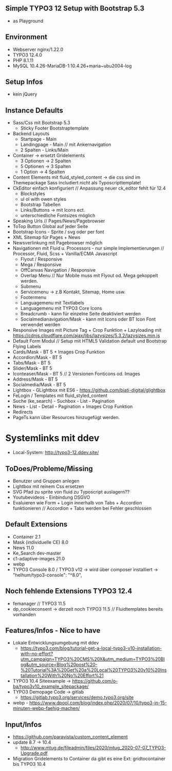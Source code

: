 ## Simple TYPO3 12 Setup with Bootstrap 5.3

* as Playground 

## Environment
* Webserver nginx/1.22.0
* TYPO3 12.4.0
* PHP 8.1.11
* MySQL 10.4.26-MariaDB-1:10.4.26+maria~ubu2004-log 

## Setup Infos
* kein jQuery

## Instance Defaults 
* Sass/Css mit Bootstrap 5.3
    - Sticky Footer Bootstraptemplate
* Backend Layouts 
    - Startpage - Main 
    - Landingpage - Main // mit Ankernavigation 
    - 2 Spalten - Links/Main 
* Container -> ersetzt Gridelements 
    - 3 Optionen -> 2 Spalten 
    - 5 Optionen -> 3 Spalten 
    - 1 Option -> 4 Spalten
* Content Elements mit fluid_styled_content  -> die css sind im Themepackage Sass includiert nicht als Typoscripttemplate!
* CkEditor einfach konfiguriert // Anpassung neuer ck_editor fehlt für 12.4
    - Blockstyles
    - ul ol with owen styles
    - Bootstrap Tabellen
    - Links/Buttons -> mit Icons ect.
    - unterschiedliche Fontsizes möglich
* Speaking Urls // Pages/News/Pagebrowser
* ToTop Button Global auf jeder Seite
* Bootstrap Icons - Sprite / svg oder per font
* XML Sitemap für Pages + News
* Newsverlinkung mit Pagebrowser möglich
* Navigationen mit Fluid u. Processors - nur simple Implementierungen // Processor, Fluid, Scss + Vanilla/ECMA  Javascript
    - Flyout / Responsive
    - Mega / Responsive
    - OffCanvas Navigation / Responsive
    - Overlap Menu // Nur Mobile muss mit Flyout od. Mega gekoppelt werden.
    - Submenu
    - Servicemenu -> z.B Kontakt, Sitemap, Home usw.
    - Footermenu
    - Languagemenu mit Textlabels
    - Languagemenu mit TYPO3 Core Icons
    - Breadcrumb - kann für einzelne Seite deaktiviert werden
    - Socialmedianavigation/Mask - kann mit Icons oder BT Icon Font verwendet werden
* Responsive Images mit Picture Tag + Crop Funktion + Lazyloading mit https://cdnjs.cloudflare.com/ajax/libs/lazysizes/5.3.2/lazysizes.min.js
* Default Form Modul // Setup mit HTML5 Validation default und Bootstrap Flying Labels
* Cards/Mask - BT 5 + Images Crop Funktion
* Accordion/Mask - BT 5
* Tabs/Mask - BT 5
* Slider/Mask - BT 5
* Iconteaser/Mask - BT 5 // 2 Versionen Fonticons od. Images
* Address/Mask - BT 5
* Socialmedia/Mask - BT 5
* Lightbox - GLightbox mit ES6 - https://github.com/biati-digital/glightbox
* FeLogin / Templates mit fluid_styled_content
* Suche (ke_search) - Suchbox - List - Pagination 
* News - List - Detail - Pagination + Images Crop Funktion
* Redirects
* PageTs kann über Resources hinzugefügt werden.
 
# Systemlinks mit ddev
* Local-System: http://typo3-12.ddev.site/

## ToDoes/Probleme/Missing
* Benutzer und Gruppen anlegen
* Lightbox mit reinem Css ersetzen
* SVG Pfad zu sprite von fluid zu Typoscript auslagern??
* Youtubevideos - Einbindung DSGVO
* Evaluieren wie Form + Login innerhalb von Tabs + Accordion funktionieren // Accordion + Tabs werden bei Fehler geschlossen

## Default Extensions
* Container 2.1  
* Mask (individuelle CE) 8.0 
* News 11.0
* Ke_Search dev-master
* c1-adaptive-images 21.0
* webp
* TYPO3 Console 8.0 / TYPO3 v12 -> wird über composer installiert -> "helhum/typo3-console": "^8.0",

## Noch fehlende Extensions TYPO3 12.4
* femanager // TYPO3 11.5
* dp_cookieconsent -> derzeit noch TYPO3 11.5 // Fluidtemplates bereits vorhanden

## Features/Infos - Nice to have
* Lokale Entwicklungsumgebung mit ddev
    - https://typo3.com/blog/tutorial-get-a-local-typo3-v10-installation-with-no-effort?utm_campaign=TYPO3%20CMS%20X&utm_medium=TYPO3%20Blog&utm_source=Blog%20post%20-%20Tutorial%3A%20Get%20a%20Local%20TYPO3%20v10%20Installation%20With%20No%20Effort%21
* TYPO3 10.4 Siteexample -> https://github.com/o-ba/typo3v10_example_sitepackage/
* TYPO3 Demopage Code -> gitlab
    - https://gitlab.typo3.org/services/demo.typo3.org/site
* webp - https://www.dpool.com/blog/index.php/2020/07/10/typo3-in-15-minuten-webp-faehig-machen/

## Input/Infos
* https://github.com/paravista/custom_content_element
* update 8.7 -> 10.4 
    - http://www.mtug.de/fileadmin/files/2020/mtug_2020-07-07_TYPO3-Upgrade.pdf
* Migration Gridelements to Container da gibt es eine Ext: gridtocontainer bis TYPO3 10.4
